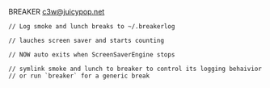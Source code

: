 BREAKER c3w@juicypop.net

	// Log smoke and lunch breaks to ~/.breakerlog

	// lauches screen saver and starts counting

	// NOW auto exits when ScreenSaverEngine stops

	// symlink smoke and lunch to breaker to control its logging behaivior
	// or run `breaker` for a generic break
